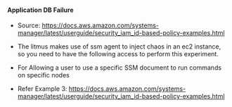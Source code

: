 #### Application DB Failure

* Source: https://docs.aws.amazon.com/systems-manager/latest/userguide/security_iam_id-based-policy-examples.html

* The litmus makes use of ssm agent to inject chaos in an ec2 instance, so you need to have the following access to perform this experiment.

* For Allowing a user to use a specific SSM document to run commands on specific nodes
* Refer Example 3: https://docs.aws.amazon.com/systems-manager/latest/userguide/security_iam_id-based-policy-examples.html
